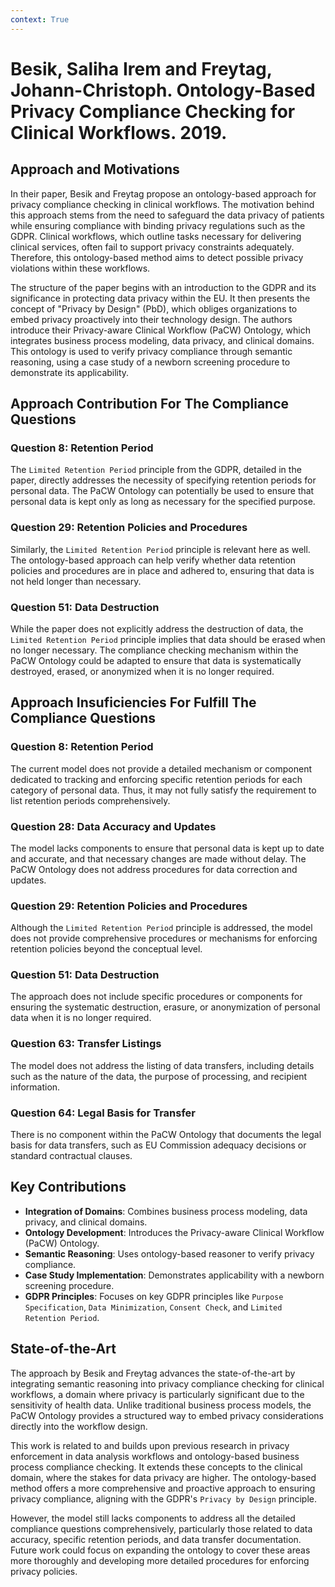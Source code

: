 ```yaml
---
context: True
---
```



# Besik, Saliha Irem and Freytag, Johann-Christoph. Ontology-Based Privacy Compliance Checking for Clinical Workflows. 2019.

## Approach and Motivations

In their paper, Besik and Freytag propose an ontology-based approach for privacy compliance checking in clinical workflows. The motivation behind this approach stems from the need to safeguard the data privacy of patients while ensuring compliance with binding privacy regulations such as the GDPR. Clinical workflows, which outline tasks necessary for delivering clinical services, often fail to support privacy constraints adequately. Therefore, this ontology-based method aims to detect possible privacy violations within these workflows.

The structure of the paper begins with an introduction to the GDPR and its significance in protecting data privacy within the EU. It then presents the concept of "Privacy by Design" (PbD), which obliges organizations to embed privacy proactively into their technology design. The authors introduce their Privacy-aware Clinical Workflow (PaCW) Ontology, which integrates business process modeling, data privacy, and clinical domains. This ontology is used to verify privacy compliance through semantic reasoning, using a case study of a newborn screening procedure to demonstrate its applicability.

## Approach Contribution For The Compliance Questions

### Question 8: Retention Period
The `Limited Retention Period` principle from the GDPR, detailed in the paper, directly addresses the necessity of specifying retention periods for personal data. The PaCW Ontology can potentially be used to ensure that personal data is kept only as long as necessary for the specified purpose.

### Question 29: Retention Policies and Procedures
Similarly, the `Limited Retention Period` principle is relevant here as well. The ontology-based approach can help verify whether data retention policies and procedures are in place and adhered to, ensuring that data is not held longer than necessary.

### Question 51: Data Destruction
While the paper does not explicitly address the destruction of data, the `Limited Retention Period` principle implies that data should be erased when no longer necessary. The compliance checking mechanism within the PaCW Ontology could be adapted to ensure that data is systematically destroyed, erased, or anonymized when it is no longer required.

## Approach Insuficiencies For Fulfill The Compliance Questions

### Question 8: Retention Period
The current model does not provide a detailed mechanism or component dedicated to tracking and enforcing specific retention periods for each category of personal data. Thus, it may not fully satisfy the requirement to list retention periods comprehensively.

### Question 28: Data Accuracy and Updates
The model lacks components to ensure that personal data is kept up to date and accurate, and that necessary changes are made without delay. The PaCW Ontology does not address procedures for data correction and updates.

### Question 29: Retention Policies and Procedures
Although the `Limited Retention Period` principle is addressed, the model does not provide comprehensive procedures or mechanisms for enforcing retention policies beyond the conceptual level.

### Question 51: Data Destruction
The approach does not include specific procedures or components for ensuring the systematic destruction, erasure, or anonymization of personal data when it is no longer required.

### Question 63: Transfer Listings
The model does not address the listing of data transfers, including details such as the nature of the data, the purpose of processing, and recipient information.

### Question 64: Legal Basis for Transfer
There is no component within the PaCW Ontology that documents the legal basis for data transfers, such as EU Commission adequacy decisions or standard contractual clauses.

## Key Contributions

- **Integration of Domains**: Combines business process modeling, data privacy, and clinical domains.
- **Ontology Development**: Introduces the Privacy-aware Clinical Workflow (PaCW) Ontology.
- **Semantic Reasoning**: Uses ontology-based reasoner to verify privacy compliance.
- **Case Study Implementation**: Demonstrates applicability with a newborn screening procedure.
- **GDPR Principles**: Focuses on key GDPR principles like `Purpose Specification`, `Data Minimization`, `Consent Check`, and `Limited Retention Period`.

## State-of-the-Art

The approach by Besik and Freytag advances the state-of-the-art by integrating semantic reasoning into privacy compliance checking for clinical workflows, a domain where privacy is particularly significant due to the sensitivity of health data. Unlike traditional business process models, the PaCW Ontology provides a structured way to embed privacy considerations directly into the workflow design.

This work is related to and builds upon previous research in privacy enforcement in data analysis workflows and ontology-based business process compliance checking. It extends these concepts to the clinical domain, where the stakes for data privacy are higher. The ontology-based method offers a more comprehensive and proactive approach to ensuring privacy compliance, aligning with the GDPR's `Privacy by Design` principle.

However, the model still lacks components to address all the detailed compliance questions comprehensively, particularly those related to data accuracy, specific retention periods, and data transfer documentation. Future work could focus on expanding the ontology to cover these areas more thoroughly and developing more detailed procedures for enforcing privacy policies.
